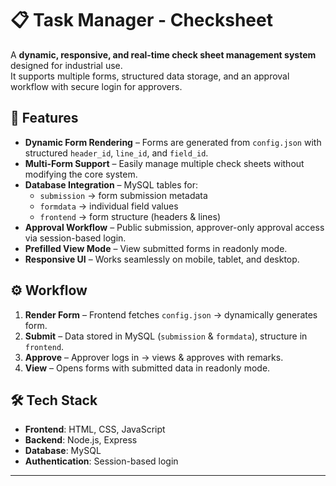 # 📋 Task Manager - Checksheet

A **dynamic, responsive, and real-time check sheet management system** designed for industrial use.  
It supports multiple forms, structured data storage, and an approval workflow with secure login for approvers.

## 🚀 Features
- **Dynamic Form Rendering** – Forms are generated from `config.json` with structured `header_id`, `line_id`, and `field_id`.
- **Multi-Form Support** – Easily manage multiple check sheets without modifying the core system.
- **Database Integration** – MySQL tables for:
  - `submission` → form submission metadata
  - `formdata` → individual field values
  - `frontend` → form structure (headers & lines)
- **Approval Workflow** – Public submission, approver-only approval access via session-based login.
- **Prefilled View Mode** – View submitted forms in readonly mode.
- **Responsive UI** – Works seamlessly on mobile, tablet, and desktop.

## ⚙️ Workflow
1. **Render Form** – Frontend fetches `config.json` → dynamically generates form.
2. **Submit** – Data stored in MySQL (`submission` & `formdata`), structure in `frontend`.
3. **Approve** – Approver logs in → views & approves with remarks.
4. **View** – Opens forms with submitted data in readonly mode.

## 🛠️ Tech Stack
- **Frontend**: HTML, CSS, JavaScript
- **Backend**: Node.js, Express
- **Database**: MySQL
- **Authentication**: Session-based login

---
